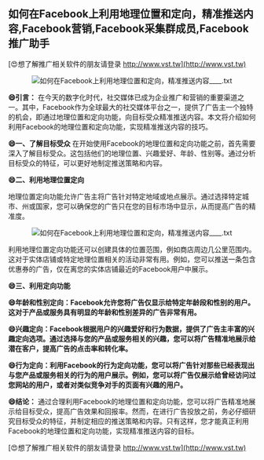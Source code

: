 ## **如何在Facebook上利用地理位置和定向，精准推送内容,Facebook营销,Facebook采集群成员,Facebook推广助手**

[😍想了解推广相关软件的朋友请登录 http://www.vst.tw](http://www.vst.tw)

 <center><img src="https://vst.tw/MP4/tuiguang/png/2.png" alt="如何在Facebook上利用地理位置和定向，精准推送内容____.txt"></center>

**😄引言：**
在今天的数字化时代，社交媒体已成为企业推广和营销的重要渠道之一。其中，Facebook作为全球最大的社交媒体平台之一，提供了广告主一个独特的机会，即通过地理位置和定向功能，向目标受众精准推送内容。本文将介绍如何利用Facebook的地理位置和定向功能，实现精准推送内容的技巧。

**😄一、了解目标受众**
在开始使用Facebook的地理位置和定向功能之前，首先需要深入了解目标受众。这包括他们的地理位置、兴趣爱好、年龄、性别等。通过分析目标受众的特征，可以更好地制定推送策略和内容。

**😄二、利用地理位置定向**

地理位置定向功能允许广告主将广告针对特定地域或地点展示。通过选择特定城市、州或国家，您可以确保您的广告只在您的目标市场中显示，从而提高广告的精准度。

 <center><img src="https://vst.tw/MP4/tuiguang/png/1.png" alt="如何在Facebook上利用地理位置和定向，精准推送内容____.txt"></center>

利用地理位置定向功能还可以创建具体的位置范围，例如商店周边几公里范围内。这对于实体店铺或特定地理位置相关的活动非常有用。例如，您可以推送一条包含优惠券的广告，仅在离您的实体店铺最近的Facebook用户中展示。

**😄三、利用定向功能**

**😄年龄和性别定向：Facebook允许您将广告仅显示给特定年龄段和性别的用户。这对于产品或服务具有明显的年龄和性别差异的广告非常有用。**

**😄兴趣定向：Facebook根据用户的兴趣爱好和行为数据，提供了广告主丰富的兴趣定向选项。通过选择与您的产品或服务相关的兴趣，您可以将广告精准地展示给潜在客户，提高广告的点击率和转化率。**

**😄行为定向：利用Facebook的行为定向功能，您可以将广告针对那些已经表现出与您产品或服务相关的行为的用户展示。例如，您可以将广告仅展示给曾经访问过您网站的用户，或者对类似竞争对手的页面有兴趣的用户。**

**😄结论：**
通过合理利用Facebook的地理位置和定向功能，您可以将广告精准地展示给目标受众，提高广告效果和回报率。然而，在进行广告投放之前，务必仔细研究目标受众的特征，并制定相应的推送策略和内容。只有这样，您才能真正利用Facebook的地理位置和定向功能，实现精准推送内容的目标。

[😍想了解推广相关软件的朋友请登录 http://www.vst.tw](http://www.vst.tw)



